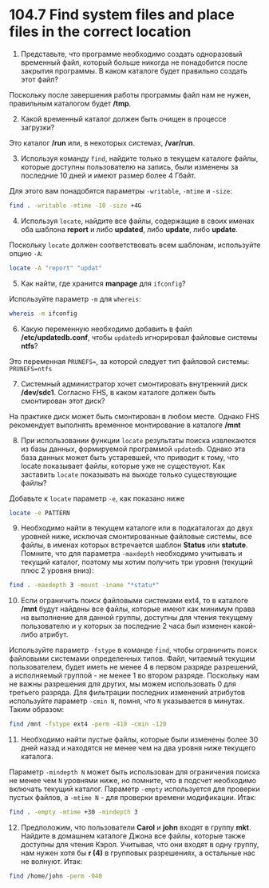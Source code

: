 # 104.7 Find system files and place files in the correct location

1. Представьте, что программе необходимо создать одноразовый временный файл, который больше никогда не понадобится после закрытия программы. В каком каталоге будет правильно создать этот файл?

Поскольку после завершения работы программы файл нам не нужен, правильным каталогом будет **/tmp**.

2. Какой временный каталог должен быть очищен в процессе загрузки?

Это каталог **/run** или, в некоторых системах, **/var/run**.

3. Используя команду `find`, найдите только в текущем каталоге файлы, которые доступны пользователю на запись, были изменены за последние 10 дней и имеют размер более 4 Гбайт.

Для этого вам понадобятся параметры `-writable`, `-mtime` и `-size`: 

```sh
find . -writable -mtime -10 -size +4G
```

4. Используя `locate`, найдите все файлы, содержащие в своих именах оба шаблона **report** и либо **updated**, либо **update**, либо **update**.

Поскольку `locate` должен соответствовать всем шаблонам, используйте опцию `-A`:

```sh
locate -A "report" "updat"
```

5. Как найти, где хранится **manpage** для `ifconfig`?

Используйте параметр `-m` для `whereis`:

```sh
whereis -m ifconfig
```

6. Какую переменную необходимо добавить в файл **/etc/updatedb.conf**, чтобы `updatedb` игнорировал файловые системы **ntfs**?

Это переменная `PRUNEFS=`, за которой следует тип файловой системы: `PRUNEFS=ntfs`

7. Системный администратор хочет смонтировать внутренний диск **/dev/sdc1**. Согласно FHS, в каком каталоге должен быть смонтирован этот диск?

На практике диск может быть смонтирован в любом месте. Однако FHS рекомендует выполнять временное монтирование в каталоге **/mnt**

8. При использовании функции `locate` результаты поиска извлекаются из базы данных, формируемой программой `updatedb`. Однако эта база данных может быть устаревшей, что приводит к тому, что locate показывает файлы, которые уже не существуют. Как заставить `locate` показывать на выходе только существующие файлы?
   
Добавьте к `locate` параметр `-e`, как показано ниже 

```sh
locate -e PATTERN
```

9. Необходимо найти в текущем каталоге или в подкаталогах до двух уровней ниже, исключая смонтированные файловые системы, все файлы, в именах которых встречается шаблон **Status** или **statute**.
Помните, что для параметра `-maxdepth` необходимо учитывать и текущий каталог, поэтому мы хотим получить три уровня (текущий плюс 2 уровня вниз):

```sh
find . -maxdepth 3 -mount -iname "*statu*"
```

10. Если ограничить поиск файловыми системами ext4, то в каталоге **/mnt** будут найдены все файлы, которые имеют как минимум права на выполнение для данной группы, доступны для чтения текущему пользователю и у которых за последние 2 часа был изменен какой-либо атрибут.

Используйте параметр `-fstype` в команде `find`, чтобы ограничить поиск файловыми системами определенных типов. Файл, читаемый текущим пользователем, будет иметь не менее 4 в первом разряде разрешений, а исполняемый группой - не менее 1 во втором разряде. Поскольку нам не важны разрешения для других, мы можем использовать 0 для третьего разряда. Для фильтрации последних изменений атрибутов используйте параметр `-cmin N`, помня, что `N` указывается в минутах. Таким образом:

```sh
find /mnt -fstype ext4 -perm -410 -cmin -120
```

11.  Необходимо найти пустые файлы, которые были изменены более 30 дней назад и находятся не менее чем на два уровня ниже текущего каталога.

Параметр `-mindepth N` может быть использован для ограничения поиска не менее чем `N` уровнями ниже, но помните, что в подсчет необходимо включать текущий каталог. Параметр `-empty` используется для проверки пустых файлов, а `-mtime N` - для проверки времени модификации. Итак:

```sh
find . -empty -mtime +30 -mindepth 3
```

12. Предположим, что пользователи **Carol** и **john** входят в группу **mkt**. Найдите в домашнем каталоге Джона все файлы, которые также доступны для чтения Кэрол.
Учитывая, что они входят в одну группу, нам нужен хотя бы **r (4)** в групповых разрешениях, а остальные нас не волнуют. Итак:

```sh
find /home/john -perm -040
```